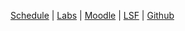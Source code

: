 
<p><a href="{{ site.baseurl }}/ws2017/wtat2/schedule">Schedule</a>
| <a href="{{ site.baseurl }}/ws2017/wtat2/labs">Labs</a>
| <a href="#">Moodle</a>
| <a href="#">LSF</a>
| <a href="https://github.com/htw-imi-wtat2-agile-web">Github</a>

</p>
